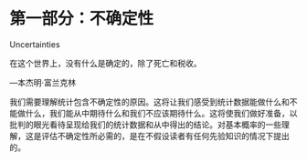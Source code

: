 # 第一部分：不确定性

<!-- ch 1~3 -->

Uncertainties

在这个世界上，没有什么是确定的，除了死亡和税收。

—本杰明·富兰克林

我们需要理解统计包含不确定性的原因。这将让我们感受到统计数据能做什么和不能做什么，我们能从中期待什么和我们不应该期待什么。这将使我们做好准备，以批判的眼光看待呈现给我们的统计数据和从中得出的结论。对基本概率的一些理解，这是评估不确定性所必需的，是在不假设读者有任何先验知识的情况下提出的。